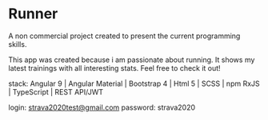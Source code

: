# Runner

A non commercial project created to present the current
programming skills.

This app was created because i am passionate about running. It shows my latest trainings with all interesting stats.
Feel free to check it out!


stack: Angular 9 | Angular Material | Bootstrap 4 | Html 5 | SCSS | npm
RxJS | TypeScript | REST API/JWT

login: strava2020test@gmail.com
password: strava2020
